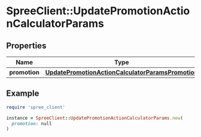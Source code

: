 # SpreeClient::UpdatePromotionActionCalculatorParams

## Properties

| Name | Type | Description | Notes |
| ---- | ---- | ----------- | ----- |
| **promotion** | [**UpdatePromotionActionCalculatorParamsPromotion**](UpdatePromotionActionCalculatorParamsPromotion.md) |  |  |

## Example

```ruby
require 'spree_client'

instance = SpreeClient::UpdatePromotionActionCalculatorParams.new(
  promotion: null
)
```

